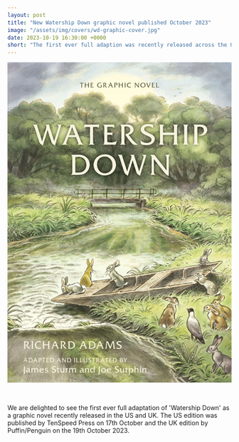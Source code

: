 ```yaml
---
layout: post
title: "New Watership Down graphic novel published October 2023"
image: "/assets/img/covers/wd-graphic-cover.jpg"
date: 2023-10-19 16:30:00 +0000
short: "The first ever full adaption was recently released across the UK and US"
---
```


![Watership Down graphic novel book cover](/assets/img/covers/wd-graphic-cover.jpg)

<br/>
  
We are delighted to see the first ever full adaptation of 'Watership Down' as a graphic novel recently released in the US and UK. The US edition was published by TenSpeed Press on 17th October and the UK edition by Puffin/Penguin on the 19th October 2023.